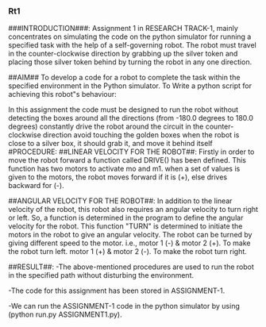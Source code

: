 ### Rt1 ###
###INTRODUCTION###: Assignment 1 in RESEARCH TRACK-1, mainly concentrates on simulating the code on the python simulator for running a specified task with the help of a self-governing robot. The robot must travel in the counter-clockwise direction by grabbing up the silver token and placing those silver token behind by turning the robot in any one direction.

##AIM##
To develop a code for a robot to complete the task within the specified environment in the Python simulator. To Write a python script for achieving this robot"s behaviour:

In this assignment the code must be designed to run the robot without detecting the boxes around all the directions (from -180.0 degrees to 180.0 degrees)
constantly drive the robot around the circuit in the counter-clockwise direction
avoid touching the golden boxes
when the robot is close to a silver box, it should grab it, and move it behind itself #PROCEDURE:
##LINEAR VELOCITY FOR THE ROBOT##:
Firstly in order to move the robot forward a function called DRIVE() has been defined. This function has two motors to activate mo and m1. when a set of values is given to the motors, the robot moves forward if it is (+), else drives backward for (-).

##ANGULAR VELOCITY FOR THE ROBOT##:
In addition to the linear velocity of the robot, this robot also requires an angular velocity to turn right or left. So, a function is determined in the program to define the angular velocity for the robot. This function "TURN" is determined to initiate the motors in the robot to give an angular velocity. The robot can be turned by giving different speed to the motor. i.e., motor 1 (-) & motor 2 (+). To make the robot turn left. motor 1 (+) & motor 2 (-). To make the robot turn right.


 ##RESULT##:
-The above-mentioned procedures are used to run the robot in the specified path without disturbing the environment.

-The code for this assignment has been stored in ASSIGNMENT-1.

-We can run the ASSIGNMENT-1 code in the python simulator by using (python run.py ASSIGNMENT1.py).

